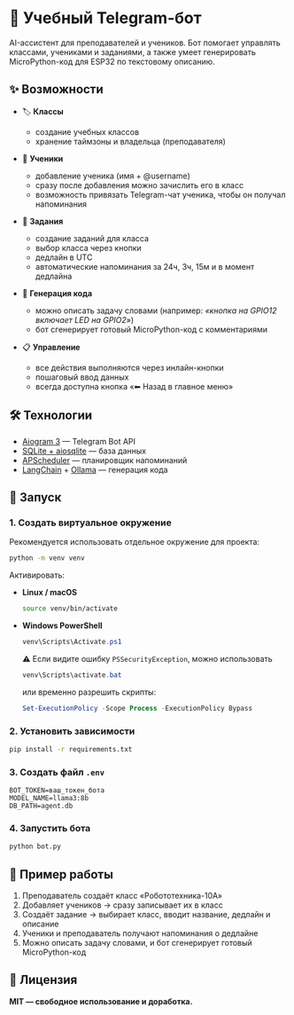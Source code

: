 # 🤖 Учебный Telegram-бот

AI-ассистент для преподавателей и учеников.
Бот помогает управлять классами, учениками и заданиями, а также умеет генерировать MicroPython-код для ESP32 по текстовому описанию.

## ✨ Возможности

* 🏷 **Классы**

  * создание учебных классов
  * хранение таймзоны и владельца (преподавателя)

* 👤 **Ученики**

  * добавление ученика (имя + @username)
  * сразу после добавления можно зачислить его в класс
  * возможность привязать Telegram-чат ученика, чтобы он получал напоминания

* 📝 **Задания**

  * создание заданий для класса
  * выбор класса через кнопки
  * дедлайн в UTC
  * автоматические напоминания за 24ч, 3ч, 15м и в момент дедлайна

* 🤖 **Генерация кода**

  * можно описать задачу словами (например: *«кнопка на GPIO12 включает LED на GPIO2»*)
  * бот сгенерирует готовый MicroPython-код с комментариями

* 📋 **Управление**

  * все действия выполняются через инлайн-кнопки
  * пошаговый ввод данных
  * всегда доступна кнопка «⬅ Назад в главное меню»

## 🛠️ Технологии

* [Aiogram 3](https://docs.aiogram.dev/) — Telegram Bot API
* [SQLite + aiosqlite](https://aiosqlite.omnilib.dev/) — база данных
* [APScheduler](https://apscheduler.readthedocs.io/) — планировщик напоминаний
* [LangChain](https://www.langchain.com/) + [Ollama](https://ollama.ai/) — генерация кода

## 🚀 Запуск

### 1. Создать виртуальное окружение

Рекомендуется использовать отдельное окружение для проекта:

```bash
python -m venv venv
```

Активировать:

* **Linux / macOS**

  ```bash
  source venv/bin/activate
  ```
* **Windows PowerShell**

  ```powershell
  venv\Scripts\Activate.ps1
  ```

  ⚠️ Если видите ошибку `PSSecurityException`, можно использовать

  ```powershell
  venv\Scripts\activate.bat
  ```

  или временно разрешить скрипты:

  ```powershell
  Set-ExecutionPolicy -Scope Process -ExecutionPolicy Bypass
  ```

### 2. Установить зависимости

```bash
pip install -r requirements.txt
```

### 3. Создать файл `.env`

```env
BOT_TOKEN=ваш_токен_бота
MODEL_NAME=llama3:8b
DB_PATH=agent.db
```

### 4. Запустить бота

```bash
python bot.py
```

## 📌 Пример работы

1. Преподаватель создаёт класс «Робототехника-10А»
2. Добавляет учеников → сразу записывает их в класс
3. Создаёт задание → выбирает класс, вводит название, дедлайн и описание
4. Ученики и преподаватель получают напоминания о дедлайне
5. Можно описать задачу словами, и бот сгенерирует готовый MicroPython-код

## 📜 Лицензия

**MIT — свободное использование и доработка.**